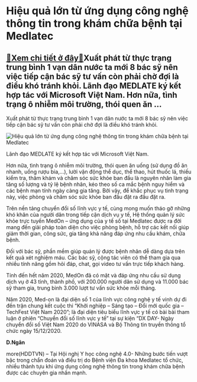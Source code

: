 Hiệu quả lớn từ ứng dụng công nghệ thông tin trong khám chữa bệnh tại Medlatec
==============================================================================

[:gift:Xem chi tiết ở đây:gift:](https://hddtvn.com/hieu-qua-lon-tu-ung-dung-cong-nghe-thong-tin-trong-kham-chua-benh-tai-medlatec/)Xuất phát từ thực trạng trung bình 1 vạn dân nước ta mới 8 bác sỹ nên việc tiếp cận bác sỹ tư vấn còn phải chờ đợi là điều khó tránh khỏi. Lãnh đạo MEDLATE ký kết hợp tác với Microsoft Việt Nam. Hơn nữa, tình trạng ô nhiễm môi trường, thói quen ăn …
---------------------------------------------------------------------------------------------------------------------------------------------------------------------------------------------------------------------------------------------------------


Xuất phát từ thực trạng trung bình 1 vạn dân nước ta mới 8 bác sỹ nên việc tiếp cận bác sỹ tư vấn còn phải chờ đợi là điều khó tránh khỏi.





![Hiệu quả lớn từ ứng dụng công nghệ thông tin trong khám chữa bệnh tại Medlatec](https://hddtvn.com/wp-content/uploads/2021/01/5850_JOK_0971.jpg "Hiệu quả lớn từ ứng dụng công nghệ thông tin trong khám chữa bệnh tại Medlatec")


Lãnh đạo MEDLATE ký kết hợp tác với Microsoft Việt Nam.



Hơn nữa, tình trạng ô nhiễm môi trường, thói quen ăn uống (sử dụng đồ ăn nhanh, uống rượu bia,…), lười vận động thể dục, thể thao, hút thuốc lá, thiếu kiểm tra, thăm khám và chăm sóc sức khỏe ban đầu là nguyên nhân làm gia tăng số lượng và tỷ lệ bệnh nhân, kéo theo số ca mắc bệnh nguy hiểm và các bệnh mạn tính ngày càng gia tăng. Bởi vậy, để khắc phục vụ tình trạng này, việc phòng và chăm sóc sức khỏe ban đầu đặt ra đầu đặt ra.


Trên nền tảng chuyển đổi số lĩnh vực y tế, cùng mong muốn tháo gỡ những khó khăn của người dân trong tiếp cận dịch vụ y tế, Hệ thống quản lý sức khỏe trực tuyến MedOn – ứng dụng của y tế số tại Medlatec được ra đời mang đến giải pháp toàn diện cho việc phòng bệnh, hỗ trợ các kết nối giúp giảm thời gian, công sức, gia tăng khả năng đáp ứng nhu cầu khám, chữa bệnh.


Đối với bác sỹ, phần mềm giúp quản lý được bệnh nhân dễ dàng dựa trên kết quả xét nghiệm máu. Các bác sỹ, cộng tác viên có thể tham gia qua nhiều tính năng gồm hỏi đáp, chat, gọi video tư vấn trực tiếp khách hàng.


Tính đến hết năm 2020, MedOn đã có mặt và đáp ứng nhu cầu sử dụng dịch vụ ở 43 tỉnh, thành phố, với 200.000 người dân sử dụng và 11.000 bác sỹ tham gia, trung bình 3.000 lượt tư vấn sức khỏe mỗi tháng.


Năm 2020, Med-on là đại diện số 1 của lĩnh vực công nghệ y tế vinh dự đi đến trận chung kết cuộc thi “Khởi nghiệp – Sáng tạo – Đổi mới quốc gia – TechFest Việt Nam 2020”; là đại diện tiêu biểu lĩnh vực y tế có bài bài tham luận ở phiên “Chuyển đổi số lĩnh vực y tế” tại sự kiện “DX DAY- Ngày chuyển đổi số Việt Nam 2020 do VINASA và Bộ Thông tin truyền thông tổ chức ngày 15/12/2020.




**D.Ngân**



more(HDDTVN) – Tại Hội nghị Y học công nghệ 4.0- Những bước tiến vượt bậc trong chẩn đoán và điều trị do Bệnh viện Đa khoa Medlatec tổ chức, nhiều thành tựu khi ứng dụng công nghệ thông tin trong khám chữa bệnh được các chuyên gia nhấn mạnh.


